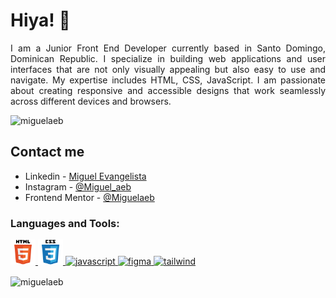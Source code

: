 <h1 align="left">Hiya! 👋</h1>

<p align="justify">I am a Junior Front End Developer currently based in Santo Domingo, Dominican Republic. I specialize in building web applications and user interfaces that are not only visually appealing but also easy to use and navigate. My expertise includes HTML, CSS, JavaScript. I am passionate about creating responsive and accessible designs that work seamlessly across different devices and browsers.</p>

<p align="left"> <img src="https://komarev.com/ghpvc/?username=miguelaeb&label=Profile%20views&color=0e75b6&style=flat" alt="miguelaeb" /> </p>

## Contact me

- Linkedin - [Miguel Evangelista](https://www.linkedin.com/in/miguel-evangelista-8458b9150/)
- Instagram - [@Miguel_aeb](https://instagram.com/miguel_aeb?igshid=YmMyMTA2M2Y=)
- Frontend Mentor - [@Miguelaeb](https://www.frontendmentor.io/profile/Miguelaeb)

<h3 align="left">Languages and Tools:</h3>
<p align="left">  
  <a href="https://developer.mozilla.org/en-US/docs/Web/HTML" target="_blank" rel="noreferrer"> <img src="https://raw.githubusercontent.com/devicons/devicon/master/icons/html5/html5-original-wordmark.svg" alt="html5" width="40" height="40"/> </a>
  <a href="https://developer.mozilla.org/en-US/docs/Web/CSS" target="_blank" rel="noreferrer"><img src="https://raw.githubusercontent.com/devicons/devicon/master/icons/css3/css3-original-wordmark.svg" alt="css3" width="40" height="40"/> </a><a href="https://developer.mozilla.org/en-US/docs/Web/JavaScript" target="_blank" rel="noreferrer"><img src="https://upload.wikimedia.org/wikipedia/commons/d/d4/Javascript-shield.svg" alt="javascript" width="40" height="40"/> </a> <a href="https://www.figma.com/" target="_blank" rel="noreferrer"> <img src="https://www.vectorlogo.zone/logos/figma/figma-icon.svg" alt="figma" width="40" height="40"/> </a> <a href="https://tailwindcss.com/" target="_blank" rel="noreferrer"> <img src="https://www.vectorlogo.zone/logos/tailwindcss/tailwindcss-icon.svg" alt="tailwind" width="40" height="40"/> </a>  </p> </a>  
  
<p><img align="center" src="https://github-readme-streak-stats.herokuapp.com/?user=miguelaeb&" alt="miguelaeb" /></p>
